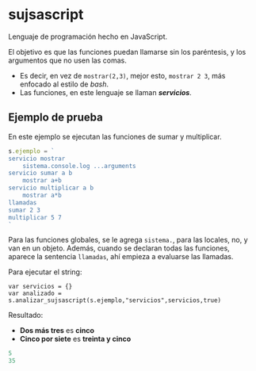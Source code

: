 # sujsascript
Lenguaje de programación hecho en JavaScript.

El objetivo es que las funciones puedan llamarse sin los paréntesis, y los argumentos que no usen las comas.

 - Es decir, en vez de `mostrar(2,3)`, mejor esto, `mostrar 2 3`, más enfocado al estilo de _bash_.
 - Las funciones, en este lenguaje se llaman ___servicios___.

## Ejemplo de prueba

En este ejemplo se ejecutan las funciones de sumar y multiplicar.

```js
s.ejemplo = `
servicio mostrar
	sistema.console.log ...arguments
servicio sumar a b
	mostrar a+b
servicio multiplicar a b
	mostrar a*b
llamadas
sumar 2 3
multiplicar 5 7
`
```

Para las funciones globales, se le agrega `sistema.`, para las locales, no, y van en un objeto. Además, cuando se declaran todas las funciones, aparece la sentencia `llamadas`, ahí empieza a evaluarse las llamadas.

Para ejecutar el string:

```
var servicios = {}
var analizado = s.analizar_sujsascript(s.ejemplo,"servicios",servicios,true)
```

Resultado:

 - __Dos más tres__ es __cinco__
 - __Cinco por siete__ es __treinta y cinco__

```js
5
35
```
